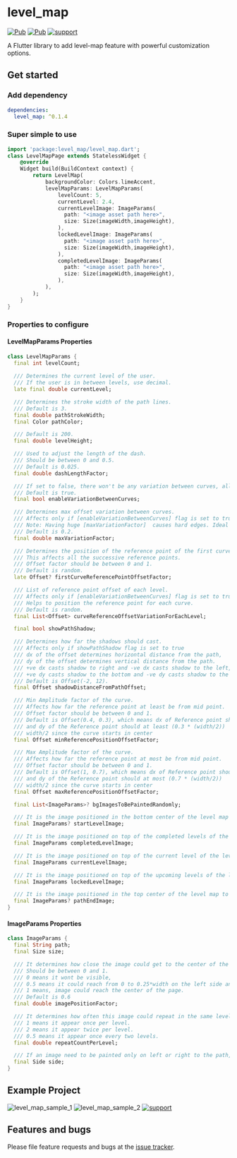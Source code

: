 # level_map
[![Pub](https://img.shields.io/pub/v/level_map.svg?style=flat)](https://pub.dartlang.org/packages/level_map) [![Pub](https://img.shields.io/badge/null%20safe-%E2%9C%94-brightgreen)](https://pub.dartlang.org/packages/level_map)
[![support](https://img.shields.io/badge/platform-flutter%7Cflutter%20web%7Cwindows%7Clinux%7Cmac%20os-ff69b4.svg?style=flat)](https://github.com/Bharathh-Raj/level_map)

A Flutter library to add level-map feature with powerful customization options.

## Get started

### Add dependency

```yaml
dependencies:
  level_map: ^0.1.4
```

### Super simple to use

```dart
import 'package:level_map/level_map.dart';
class LevelMapPage extends StatelessWidget {
    @override
    Widget build(BuildContext context) {
        return LevelMap(
            backgroundColor: Colors.limeAccent,
            levelMapParams: LevelMapParams(
                levelCount: 5,
                currentLevel: 2.4,
                currentLevelImage: ImageParams(
                  path: "<image asset path here>",
                  size: Size(imageWidth,imageHeight),
                ),
                lockedLevelImage: ImageParams(
                  path: "<image asset path here>",
                  size: Size(imageWidth,imageHeight),
                ),
                completedLevelImage: ImageParams(
                  path: "<image asset path here>",
                  size: Size(imageWidth,imageHeight),
                ),
            ),
        );
    }
}
```
### Properties to configure

#### LevelMapParams Properties
```dart
class LevelMapParams {
  final int levelCount;
  
  /// Determines the current level of the user.
  /// If the user is in between levels, use decimal.
  late final double currentLevel;

  /// Determines the stroke width of the path lines.
  /// Default is 3.
  final double pathStrokeWidth;
  final Color pathColor;

  /// Default is 200.
  final double levelHeight;

  /// Used to adjust the length of the dash.
  /// Should be between 0 and 0.5.
  /// Default is 0.025.
  final double dashLengthFactor;

  /// If set to false, there won't be any variation between curves, all curves are identical.
  /// Default is true.
  final bool enableVariationBetweenCurves;

  /// Determines max offset variation between curves.
  /// Affects only if [enableVariationBetweenCurves] flag is set to true.
  /// Note: Having huge [maxVariationFactor]  causes hard edges. Ideal value is between 0 and 1 (may vary based on the [levelHeight]).
  /// Default is 0.2.
  final double maxVariationFactor;

  /// Determines the position of the reference point of the first curve.
  /// This affects all the successive reference points.
  /// Offset factor should be between 0 and 1.
  /// Default is random.
  late Offset? firstCurveReferencePointOffsetFactor;

  /// List of reference point offset of each level.
  /// Affects only if [enableVariationBetweenCurves] flag is set to true
  /// Helps to position the reference point for each curve.
  /// Default is random.
  final List<Offset> curveReferenceOffsetVariationForEachLevel;

  final bool showPathShadow;

  /// Determines how far the shadows should cast.
  /// Affects only if showPathShadow flag is set to true
  /// dx of the offset determines horizontal distance from the path,
  /// dy of the offset determines vertical distance from the path.
  /// +ve dx casts shadow to right and -ve dx casts shadow to the left,
  /// +ve dy casts shadow to the bottom and -ve dy casts shadow to the top.
  /// Default is Offset(-2, 12).
  final Offset shadowDistanceFromPathOffset;

  /// Min Amplitude factor of the curve.
  /// Affects how far the reference point at least be from mid point.
  /// Offset factor should be between 0 and 1.
  /// Default is Offset(0.4, 0.3), which means dx of Reference point should at least (0.4 * (width/2))
  /// and dy of the Reference point should at least (0.3 * (width/2))
  /// width/2 since the curve starts in center
  final Offset minReferencePositionOffsetFactor;

  /// Max Amplitude factor of the curve.
  /// Affects how far the reference point at most be from mid point.
  /// Offset factor should be between 0 and 1.
  /// Default is Offset(1, 0.7), which means dx of Reference point should at most (1 * (width/2))
  /// and dy of the Reference point should at most (0.7 * (width/2))
  /// width/2 since the curve starts in center
  final Offset maxReferencePositionOffsetFactor;

  final List<ImageParams>? bgImagesToBePaintedRandomly;

  /// It is the image positioned in the bottom center of the level map to indicate the start position.
  final ImageParams? startLevelImage;

  /// It is the image positioned on top of the completed levels of the level map to indicate the level is completed.
  final ImageParams completedLevelImage;

  /// It is the image positioned on top of the current level of the level map to indicate the current position of the user.
  final ImageParams currentLevelImage;

  /// It is the image positioned on top of the upcoming levels of the level map to indicate those levels are yet to unlock.
  final ImageParams lockedLevelImage;

  /// It is the image positioned in the top center of the level map to indicate the end of the level map.
  final ImageParams? pathEndImage;    
}
```

#### ImageParams Properties
```dart
class ImageParams {
  final String path;
  final Size size;

  /// It determines how close the image could get to the center of the page.
  /// Should be between 0 and 1.
  /// 0 means it wont be visible,
  /// 0.5 means it could reach from 0 to 0.25*width on the left side and from 0.75 to 1*width on the right side of the path,
  /// 1 means, image could reach the center of the page.
  /// Default is 0.6
  final double imagePositionFactor;

  /// It determines how often this image could repeat in the same level.
  /// 1 means it appear once per level.
  /// 2 means it appear twice per level.
  /// 0.5 means it appear once every two levels.
  final double repeatCountPerLevel;

  /// If an image need to be painted only on left or right to the path, set this parameter.
  final Side side;
}
```
## Example Project

![level_map_sample_1](https://i.imgur.com/WJ7qyMi.png) ![level_map_sample_2](https://i.imgur.com/4UXqOX6.png)
[![support](https://img.shields.io/badge/github-level__map-brightgreen?style=flat)](https://github.com/Bharathh-Raj/level_map/tree/main/example)

## Features and bugs
Please file feature requests and bugs at the [issue tracker][tracker].

[tracker]: https://github.com/Bharathh-Raj/level_map/issues